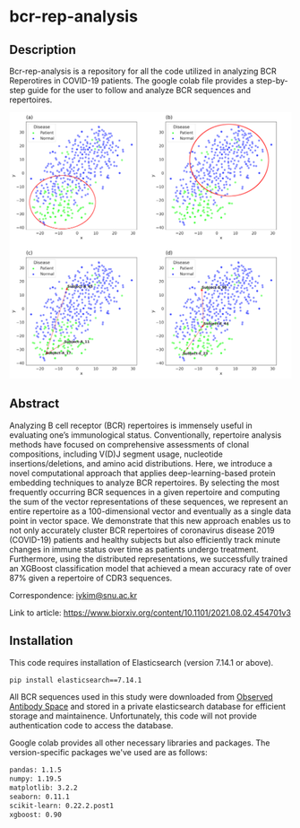 # bcr-rep-analysis

## Description

Bcr-rep-analysis is a repository for all the code utilized in analyzing BCR Reperotires in COVID-19 patients. The google colab file provides a step-by-step guide for the user to follow and analyze BCR sequences and repertoires.

<p align="center">
  <img src="Figures/example_figure.png" alt="drawing" width="600"/>
 </p>

## Abstract

Analyzing B cell receptor (BCR) repertoires is immensely useful in evaluating one’s immunological status. Conventionally, repertoire analysis methods have focused on comprehensive assessments of clonal compositions, including V(D)J segment usage, nucleotide insertions/deletions, and amino acid distributions. Here, we introduce a novel computational approach that applies deep-learning-based protein embedding techniques to analyze BCR repertoires. By selecting the most frequently occurring BCR sequences in a given repertoire and computing the sum of the vector representations of these sequences, we represent an entire repertoire as a 100-dimensional vector and eventually as a single data point in vector space. We demonstrate that this new approach enables us to not only accurately cluster BCR repertoires of coronavirus disease 2019 (COVID-19) patients and healthy subjects but also efficiently track minute changes in immune status over time as patients undergo treatment. Furthermore, using the distributed representations, we successfully trained an XGBoost classification model that achieved a mean accuracy rate of over 87% given a repertoire of CDR3 sequences.

Correspondence: iykim@snu.ac.kr

Link to article: https://www.biorxiv.org/content/10.1101/2021.08.02.454701v3

## Installation

This code requires installation of Elasticsearch (version 7.14.1 or above).

```
pip install elasticsearch==7.14.1
```

All BCR sequences used in this study were downloaded from [Observed Antibody Space](http://opig.stats.ox.ac.uk/webapps/oas/) and stored in a private elasticsearch database for efficient storage and maintainence. Unfortunately, this code will not provide authentication code to access the database.

Google colab provides all other necessary libraries and packages. The version-specific packages we've used are as follows:

```
pandas: 1.1.5
numpy: 1.19.5
matplotlib: 3.2.2
seaborn: 0.11.1
scikit-learn: 0.22.2.post1
xgboost: 0.90
```

